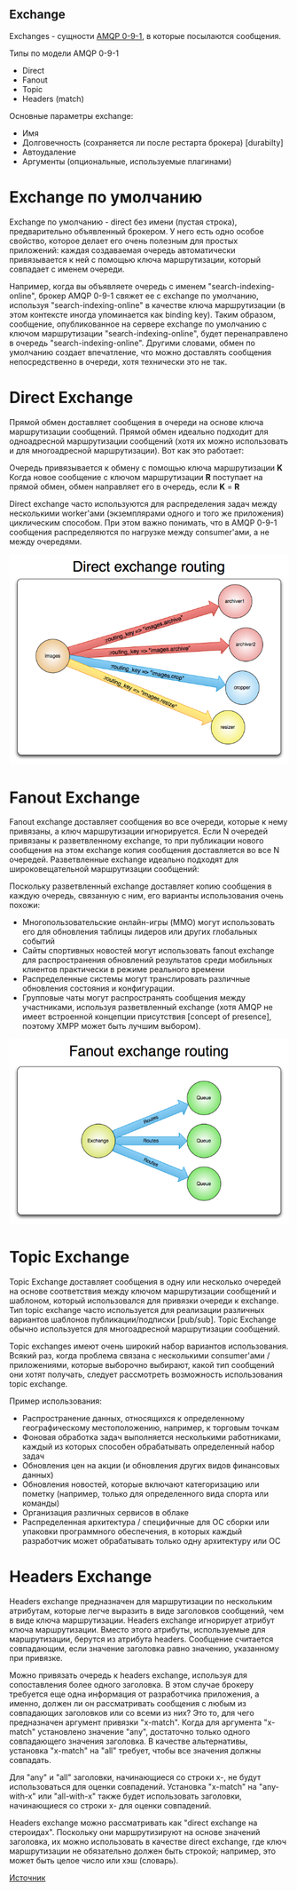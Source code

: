 ## Exchange

Exchanges - сущности [AMQP 0-9-1](init.md), в которые посылаются сообщения.

Типы по модели AMQP 0-9-1
* Direct
* Fanout
* Topic
* Headers (match)

Основные параметры exchange:
* Имя
* Долговечность (сохраняется ли после рестарта брокера) [durabilty]
* Автоудаление
* Аргументы (опциональные, используемые плагинами)

# Exchange по умолчанию

Exchange по умолчанию - direct без имени (пустая строка), предварительно объявленный брокером. У него есть одно особое свойство, которое делает его очень полезным для простых приложений: каждая создаваемая очередь автоматически привязывается к ней с помощью ключа маршрутизации, который совпадает с именем очереди.

Например, когда вы объявляете очередь с именем "search-indexing-online", брокер AMQP 0-9-1 свяжет ее с exchange по умолчанию, используя "search-indexing-online" в качестве ключа маршрутизации (в этом контексте иногда упоминается как binding key). Таким образом, сообщение, опубликованное на сервере exchange по умолчанию с ключом маршрутизации "search-indexing-online", будет перенаправлено в очередь "search-indexing-online". Другими словами, обмен по умолчанию создает впечатление, что можно доставлять сообщения непосредственно в очереди, хотя технически это не так.

# Direct Exchange

Прямой обмен доставляет сообщения в очереди на основе ключа маршрутизации сообщений. Прямой обмен идеально подходит для одноадресной маршрутизации сообщений (хотя их можно использовать и для многоадресной маршрутизации). Вот как это работает:

Очередь привязывается к обмену с помощью ключа маршрутизации __K__
Когда новое сообщение с ключом маршрутизации __R__ поступает на прямой обмен, обмен направляет его в очередь, если __K__ = __R__

Direct exchange часто используются для распределения задач между несколькими worker'ами (экземплярами одного и того же приложения) циклическим способом. При этом важно понимать, что в AMQP 0-9-1 сообщения распределяются по нагрузке между consumer'ами, а не между очередями.

![image](assets/exchange-direct.png)

# Fanout Exchange

Fanout exchange доставляет сообщения во все очереди, которые к нему привязаны, а ключ маршрутизации игнорируется. Если N очередей привязаны к разветвленному exchange, то при публикации нового сообщения на этом exchange копия сообщения доставляется во все N очередей. Разветвленные exchange идеально подходят для широковещательной маршрутизации сообщений:

Поскольку разветвленный exchange доставляет копию сообщения в каждую очередь, связанную с ним, его варианты использования очень похожи:

* Многопользовательские онлайн-игры (MMO) могут использовать его для обновления таблицы лидеров или других глобальных событий
* Сайты спортивных новостей могут использовать fanout exchange для распространения обновлений результатов среди мобильных клиентов практически в режиме реального времени
* Распределенные системы могут транслировать различные обновления состояния и конфигурации.
* Групповые чаты могут распространять сообщения между участниками, используя разветвленный exchange (хотя AMQP не имеет встроенной концепции присутствия [concept of presence], поэтому XMPP может быть лучшим выбором).

![image](assets/exchange-fanout.png)


# Topic Exchange

Topic Exchange доставляет сообщения в одну или несколько очередей на основе соответствия между ключом маршрутизации сообщений и шаблоном, который использовался для привязки очереди к exchange. Тип topic exchange часто используется для реализации различных вариантов шаблонов публикации/подписки [pub/sub]. Topic Exchange обычно используется для многоадресной маршрутизации сообщений.

Topic exchanges имеют очень широкий набор вариантов использования. Всякий раз, когда проблема связана с несколькими consumer'ами /приложениями, которые выборочно выбирают, какой тип сообщений они хотят получать, следует рассмотреть возможность использования topic exchange.

Пример использования:

* Распространение данных, относящихся к определенному географическому местоположению, например, к торговым точкам
* Фоновая обработка задач выполняется несколькими работниками, каждый из которых способен обрабатывать определенный набор задач
* Обновления цен на акции (и обновления других видов финансовых данных)
* Обновления новостей, которые включают категоризацию или пометку (например, только для определенного вида спорта или команды)
* Организация различных сервисов в облаке
* Распределенная архитектура / специфичные для ОС сборки или упаковки программного обеспечения, в которых каждый разработчик может обрабатывать только одну архитектуру или ОС

# Headers Exchange

Headers exchange предназначен для маршрутизации по нескольким атрибутам, которые легче выразить в виде заголовков сообщений, чем в виде ключа маршрутизации. Headers exchange игнорирует атрибут ключа маршрутизации. Вместо этого атрибуты, используемые для маршрутизации, берутся из атрибута headers. Сообщение считается совпадающим, если значение заголовка равно значению, указанному при привязке.

Можно привязать очередь к headers exchange, используя для сопоставления более одного заголовка. В этом случае брокеру требуется еще одна информация от разработчика приложения, а именно, должен ли он рассматривать сообщения с любым из совпадающих заголовков или со всеми из них? Это то, для чего предназначен аргумент привязки "x-match". Когда для аргумента "x-match" установлено значение "any", достаточно только одного совпадающего значения заголовка. В качестве альтернативы, установка "x-match" на "all" требует, чтобы все значения должны совпадать.

Для "any" и "all" заголовки, начинающиеся со строки x-, не будут использоваться для оценки совпадений. Установка "x-match" на "any-with-x" или "all-with-x" также будет использовать заголовки, начинающиеся со строки x- для оценки совпадений.

Headers exchange можно рассматривать как "direct exchange на стероидах". Поскольку они маршрутизируют на основе значений заголовка, их можно использовать в качестве direct exchange, где ключ маршрутизации не обязательно должен быть строкой; например, это может быть целое число или хэш (словарь).

[Источник](https://www.rabbitmq.com/tutorials/amqp-concepts.html)